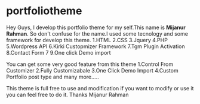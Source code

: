 # portfoliotheme
Hey Guys,
I develop this portfolio theme for my self.This name is <strong>Mijanur Rahman</strong>.
So don't confuse for the name.I used some tecnology and some framework for develop this theme.
1.HTML
2.CSS
3.Jquery
4.PHP
5.Wordpress API
6.Kirki Custopmizer Framework
7.Tgm Plugin Activation
8.Contact Form 7
9.One click Demo import

You can get some very good feature from this theme
1.Control From Customizer
2.Fully Customizabale
3.One Click Demo Import
4.Custom Portfolio post type
and many more.....

This theme is full free to use and modification if you want to modify or use it you can feel free to do it.
Thanks
Mijanur Rahman
